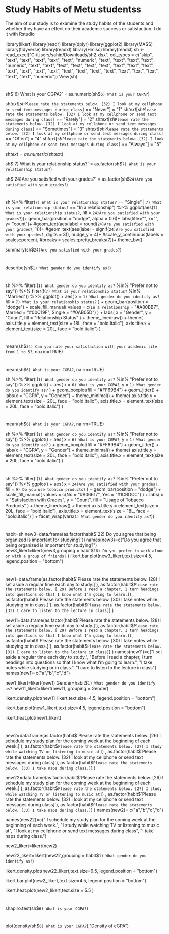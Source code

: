 # Study Habits of Metu studentss
 The aim of our study is to examine the study habits of the students and whether they have an effect on their academic success or satisfaction. I dd it with Rstudio


library(likert)
library(readr)
library(dplyr)
library(ggplot2)
library(MASS)
library(tidyverse)
library(readxl)
library(Hmisc)
library(readxl)
sh <- read_excel("C:/Users/sahin/Downloads/sh2.xlsx", 
                 col_types = c("skip", "text", "text", 
                               "text", "text", "text", "numeric", 
                               "text", "text", "text", "text", "numeric", 
                               "text", "text", "text", "text", "text", 
                               "text", "text", "text", "text", "text", 
                               "text", "text", "text", "text", "text", 
                               "text", "text", "text", "text", "text", 
                               "text", "text", "numeric"))
View(sh)


#
sh$`6) What is your CGPA?` =  as.numeric(sh$`6) What is your CGPA?`)


sh$text[sh$`Please rate the statements below. [32) I look at my cellphone or send text messages during class]` == "Never"] = "1"
sh$text[sh$`Please rate the statements below. [32) I look at my cellphone or send text messages during class]` == "Rarely"] = "2"
sh$text[sh$`Please rate the statements below. [32) I look at my cellphone or send text messages during class]` == "Sometimes"] = "3"
sh$text[sh$`Please rate the statements below. [32) I look at my cellphone or send text messages during class]` == "Often"] = "4"
sh$text[sh$`Please rate the statements below. [32) I look at my cellphone or send text messages during class]` == "Always"] = "5"

sh$text =  as.numeric(sh$text)

sh$`7) What is your relationship status?` = as.factor(sh$`7) What is your relationship status?`)


sh$`24)Are you satisfied with your grades?` = as.factor(sh$`24)Are you satisfied with your grades?`)






#
sh %>%
  filter(`7) What is your relationship status?` == "Single" |
           `7) What is your relationship status?` == "In a relationship") %>%
  ggplot(aes(`7) What is your relationship status?`, fill = `24)Are you satisfied with your grades?`))+
  geom_bar(position = "dodge",
           alpha = 0.6)+
  labs(title="",
       x="", y= "count")+
  #geom_text(aes(label = round(`24)Are you satisfied with your grades?`, 1)))+
  #geom_text(aes(label = signif(`24)Are you satisfied with your grades?`, digits = 3)), nudge_y = 4)+
  #scale_y_continuous(labels = scales::percent,
  #breaks = scales::pretty_breaks(7))+
  theme_bw()

summary(sh$`24)Are you satisfied with your grades?`)





#
describe(sh$`1) What gender do you identify as?`)




#
sh %>%
  filter(!(`1) What gender do you identify as?` %in% "Prefer not to say")) %>%
  filter(!(`7) What is your relationship status?` %in% 
             "Married")) %>%
  ggplot() +
  aes(
    x = `1) What gender do you identify as?`,
    fill = `7) What is your relationship status?`
  ) +
  geom_bar(position = "dodge") +
  scale_fill_manual(
    values = c(`In a relationship` = "#A80BB7",
               Married = "#00C19F",
               Single = "#0AB05D")
  ) +
  labs(
    x = "Gender",
    y = "Count",
    fill = "Relationship Status"
  ) +
  theme_linedraw() +
  theme(
    axis.title.y = element_text(size = 18L,
                                face = "bold.italic"),
    axis.title.x = element_text(size = 20L,
                                face = "bold.italic")
  )






#
mean(sh$`34) Can you rate your satisfaction with your academic life from 1 to 5?`, na.rm=TRUE)




#
mean(sh$`6) What is your CGPA?`, na.rm=TRUE)

sh %>%
  filter(!(`1) What gender do you identify as?` %in% "Prefer not to say")) %>%
  ggplot() +
  aes(
    x = `6) What is your CGPA?`,
    y = `1) What gender do you identify as?`
  ) +
  geom_boxplot(fill = "#FF69B4") +
  geom_jitter() +
  labs(x = "CGPA", y = "Gender") +
  theme_minimal() +
  theme(
    axis.title.y = element_text(size = 20L,
                                face = "bold.italic"),
    axis.title.x = element_text(size = 20L,
                                face = "bold.italic")
  )



#
mean(sh$`6) What is your CGPA?`, na.rm=TRUE)

sh %>%
  filter(!(`1) What gender do you identify as?` %in% "Prefer not to say")) %>%
  ggplot() +
  aes(
    x = `6) What is your CGPA?`,
    y = `1) What gender do you identify as?`
  ) +
  geom_boxplot(fill = "#FF69B4") +
  geom_jitter() +
  labs(x = "CGPA", y = "Gender") +
  theme_minimal() +
  theme(
    axis.title.y = element_text(size = 20L,
                                face = "bold.italic"),
    axis.title.x = element_text(size = 20L,
                                face = "bold.italic")
  )



#
sh %>%
  filter(!(`1) What gender do you identify as?` %in% "Prefer not to say")) %>%
  ggplot() +
  aes(
    x = `24)Are you satisfied with your grades?`,
    fill = `9) Do you use tobacco products?`
  ) +
  geom_bar(position = "dodge") +
  scale_fill_manual(
    values = c(No = "#B06617",
               Yes = "#1CBDCC")
  ) +
  labs(
    x = "Satisfaction with Grades",
    y = "Count",
    fill = "Usage of Tobacco Products"
  ) +
  theme_linedraw() +
  theme(
    axis.title.y = element_text(size = 20L,
                                face = "bold.italic"),
    axis.title.x = element_text(size = 18L,
                                face = "bold.italic")
  ) +
  facet_wrap(vars(`1) What gender do you identify as?`))





#
habit=sh
new3=data.frame(as.factor(habit$`22) Do you agree that being organized is important for studying?`))
names(new3)=c("Do you agree that being organized 
               is important for studying?")
new3_likert=likert(new3,grouping = habit$`18) Do you prefer to work alone or with a group of friends?` )
likert.bar.plot(new3_likert,text.size=4.5, legend.position = "bottom")



#


new1=data.frame(as.factor(habit$`Please rate the statements below. [28) I set aside a regular time each day to study.]`),
                as.factor(habit$`Please rate the statements below. [ 29) Before I read a chapter, I turn headings into questions so that I know what I’m going to learn.]`) ,
                as.factor(habit$`Please rate the statements below. [30) I take notes while studying or in class.]`),
                as.factor(habit$`Please rate the statements below. [31) I care to listen to the lecture in class]`)
)

new11=data.frame(as.factor(habit$`Please rate the statements below. [28) I set aside a regular time each day to study.]`),
                 as.factor(habit$`Please rate the statements below. [ 29) Before I read a chapter, I turn headings into questions so that I know what I’m going to learn.]`) ,
                 as.factor(habit$`Please rate the statements below. [30) I take notes while studying or in class.]`),
                 as.factor(habit$`Please rate the statements below. [31) I care to listen to the lecture in class]`)
)
names(new11)=c("I set aside a regular time each day to study.",
               "Before I read a chapter, I turn headings into questions so that I know what I’m going to learn.",
               "I take notes while studying or in class.",
               "I care to listen to the lecture in class")
names(new1)=c("a","b","c","d")

new1_likert=likert(new1)
Gender=habit$`1) What gender do you identify as?`
new11_likert=likert(new11, grouping = Gender)

likert.density.plot(new11_likert,text.size=4.5, legend.position = "bottom")

likert.bar.plot(new1_likert,text.size=4.5, legend.position = "bottom")    

likert.heat.plot(new1_likert)



#

new2=data.frame(as.factor(habit$`Please rate the statements below. [26) I schedule my study plan for the coming week at the beginning of each week.]`),
                as.factor(habit$`Please rate the statements below. [27) I study while watching TV or listening to music at]`) ,
                as.factor(habit$`Please rate the statements below. [32) I look at my cellphone or send text messages during class]`),
                as.factor(habit$`Please rate the statements below. [33) I take naps during class.]`)
)

new22=data.frame(as.factor(habit$`Please rate the statements below. [26) I schedule my study plan for the coming week at the beginning of each week.]`),
                 as.factor(habit$`Please rate the statements below. [27) I study while watching TV or listening to music at]`) ,
                 as.factor(habit$`Please rate the statements below. [32) I look at my cellphone or send text messages during class]`),
                 as.factor(habit$`Please rate the statements below. [33) I take naps during class.]`)
)
names(new2)= c("a","b","c","d")

names(new22)=c(" I schedule my study plan for the coming week at the beginning of each week.",
               "I study while watching TV or listening to music at",
               "I look at my cellphone or send text messages during class",
               "I take naps during class.")

new2_likert=likert(new2)

new22_likert=likert(new22,grouping = habit$`1) What gender do you identify as?`)

likert.density.plot(new22_likert,text.size=9.5, legend.position = "bottom")

likert.bar.plot(new2_likert,text.size=4.5, legend.position = "bottom")    

likert.heat.plot(new2_likert,text.size = 5.5 )








#
shapiro.test(sh$`6) What is your CGPA?`)




#
plot(density(sh$`6) What is your CGPA?`),"Density of cGPA")
